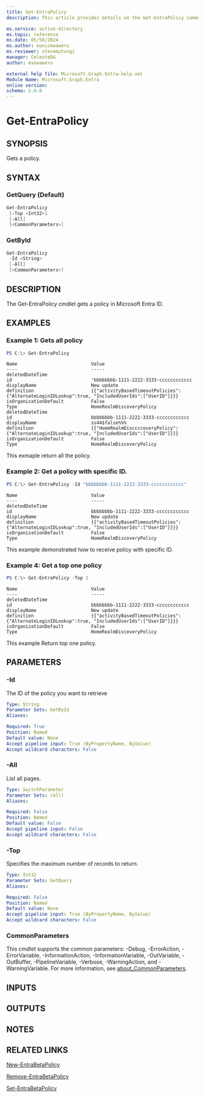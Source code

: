 ```yaml
---
title: Get-EntraPolicy
description: This article provides details on the Get-EntraPolicy command.

ms.service: active-directory
ms.topic: reference
ms.date: 05/50/2024
ms.author: eunicewaweru
ms.reviewer: stevemutungi
manager: CelesteDG
author: msewaweru

external help file: Microsoft.Graph.Entra-help.xml
Module Name: Microsoft.Graph.Entra
online version:
schema: 2.0.0
---
```


# Get-EntraPolicy

## SYNOPSIS
Gets a policy.

## SYNTAX

### GetQuery (Default)
```powershell
Get-EntraPolicy 
 [-Top <Int32>] 
 [-All] 
 [<CommonParameters>]
```

### GetById
```powershell
Get-EntraPolicy 
 -Id <String> 
 [-All] 
 [<CommonParameters>]
```

## DESCRIPTION
The Get-EntraPolicy cmdlet gets a policy in Microsoft Entra ID.

## EXAMPLES

### Example 1: Gets all policy 
```powershell
PS C:\> Get-EntraPolicy
```
```output
Name                           Value
----                           -----
deletedDateTime
id                             'bbbbbbbb-1111-2222-3333-cccccccccccc
displayName                    New update
definition                     {{"activityBasedTimeoutPolicies":{"AlternateLoginIDLookup":true, "IncludedUserIds":["UserID"]}}}
isOrganizationDefault          False
Type                           HomeRealmDiscoveryPolicy
deletedDateTime
id                             bbbbbbbb-1111-2222-3333-cccccccccccc
displayName                    ss44$false%%%
definition                     {{"HomeRealmDisccccoveryPolicy":{"AlternateLoginIDLookup":true, "IncludedUserIds":["UserID"]}}}
isOrganizationDefault          False
Type                           HomeRealmDiscoveryPolicy
```
This exmaple return all the policy.

### Example 2: Get a policy with specific ID.
```powershell
PS C:\> Get-EntraPolicy -Id "bbbbbbbb-1111-2222-3333-cccccccccccc"
```
```output
Name                           Value
----                           -----
deletedDateTime
id                             bbbbbbbb-1111-2222-3333-cccccccccccc
displayName                    New update
definition                     {{"activityBasedTimeoutPolicies":{"AlternateLoginIDLookup":true, "IncludedUserIds":["UserID"]}}}
isOrganizationDefault          False
Type                           HomeRealmDiscoveryPolicy
```
This example demonstrated how to receive policy with specific ID.

### Example 4: Get a top one policy 
```powershell
PS C:\> Get-EntraPolicy -Top 1
```
```output
Name                           Value
----                           -----
deletedDateTime
id                             bbbbbbbb-1111-2222-3333-cccccccccccc
displayName                    New update
definition                     {{"activityBasedTimeoutPolicies":{"AlternateLoginIDLookup":true, "IncludedUserIds":["UserID"]}}}
isOrganizationDefault          False
Type                           HomeRealmDiscoveryPolicy
```
This example Return top one policy.


## PARAMETERS

### -Id
The ID of the policy you want to retrieve

```yaml
Type: String
Parameter Sets: GetById
Aliases:

Required: True
Position: Named
Default value: None
Accept pipeline input: True (ByPropertyName, ByValue)
Accept wildcard characters: False
```

### -All
List all pages.

```yaml
Type: SwitchParameter
Parameter Sets: (All)
Aliases:

Required: False
Position: Named
Default value: False
Accept pipeline input: False
Accept wildcard characters: False
```

### -Top
Specifies the maximum number of records to return.

```yaml
Type: Int32
Parameter Sets: GetQuery
Aliases:

Required: False
Position: Named
Default value: None
Accept pipeline input: True (ByPropertyName, ByValue)
Accept wildcard characters: False
```

### CommonParameters
This cmdlet supports the common parameters: -Debug, -ErrorAction, -ErrorVariable, -InformationAction, -InformationVariable, -OutVariable, -OutBuffer, -PipelineVariable, -Verbose, -WarningAction, and -WarningVariable. For more information, see [about_CommonParameters](https://go.microsoft.com/fwlink/?LinkID=113216).

## INPUTS

## OUTPUTS

## NOTES

## RELATED LINKS

[New-EntraBetaPolicy](New-EntraBetaPolicy.md)

[Remove-EntraBetaPolicy](Remove-EntraBetaPolicy.md)

[Set-EntraBetaPolicy](Set-EntraBetaPolicy.md)